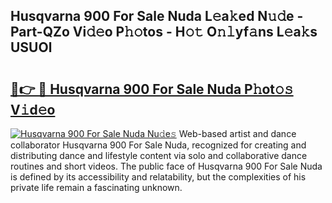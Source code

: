 ## Husqvarna 900 For Sale Nuda L𝚎a𝚔ed N𝚞𝚍e - Part-QZo Vi𝚍𝚎o P𝚑𝚘tos - H𝚘𝚝 O𝚗𝚕yf𝚊ns L𝚎a𝚔s USUOl

# <h2><a href="http://kf51xg.oniu.top/?m=Husqvarna+900+For+Sale+Nuda">🔗👉 🔴 Husqvarna 900 For Sale Nuda P𝚑ot𝚘𝚜 V𝚒d𝚎o</a></h2>

[![Husqvarna 900 For Sale Nuda Nu𝚍e𝚜](https://i.imgur.com/0qMVB7G.gif)](http://kf51xg.oniu.top/?m=Husqvarna+900+For+Sale+Nuda)
Web-based artist and dance collaborator Husqvarna 900 For Sale Nuda, recognized for creating and distributing dance and lifestyle content via solo and collaborative dance routines and short videos. The public face of Husqvarna 900 For Sale Nuda is defined by its accessibility and relatability, but the complexities of his private life remain a fascinating unknown.  
